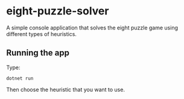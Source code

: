 # eight-puzzle-solver

A simple console application that solves the eight puzzle game using different types of heuristics.

## Running the app
Type:

```
dotnet run
```

Then choose the heuristic that you want to use.
